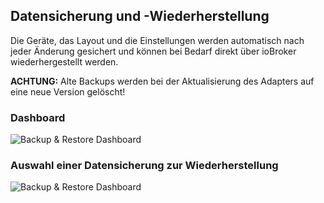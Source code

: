 ## Datensicherung und -Wiederherstellung

Die Geräte, das Layout und die Einstellungen werden automatisch nach jeder Änderung gesichert und können bei Bedarf direkt über ioBroker wiederhergestellt werden.

**ACHTUNG:** Alte Backups werden bei der Aktualisierung des Adapters auf eine neue Version gelöscht! 

### Dashboard
![Backup & Restore Dashboard](https://raw.githubusercontent.com/Zefau/ioBroker.jarvis/master/wiki/de-Backup__Restore-Dashboard.png)

### Auswahl einer Datensicherung zur Wiederherstellung
![Backup & Restore Dashboard](https://raw.githubusercontent.com/Zefau/ioBroker.jarvis/master/wiki/de-Backup__Restore-Restore.png)